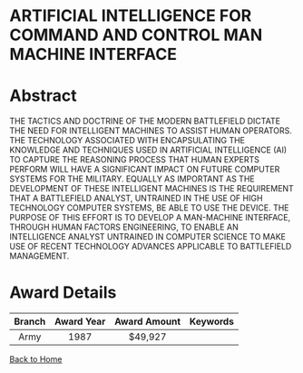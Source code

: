 
ARTIFICIAL INTELLIGENCE FOR COMMAND AND CONTROL MAN MACHINE INTERFACE
=====================================================================

# Abstract


THE TACTICS AND DOCTRINE OF THE MODERN BATTLEFIELD DICTATE THE NEED FOR INTELLIGENT MACHINES TO ASSIST HUMAN OPERATORS. THE TECHNOLOGY ASSOCIATED WITH ENCAPSULATING THE KNOWLEDGE AND TECHNIQUES USED IN ARTIFICIAL INTELLIGENCE (AI) TO CAPTURE THE REASONING PROCESS THAT HUMAN EXPERTS PERFORM WILL HAVE A SIGNIFICANT IMPACT ON FUTURE COMPUTER SYSTEMS FOR THE MILITARY. EQUALLY AS IMPORTANT AS THE DEVELOPMENT OF THESE INTELLIGENT MACHINES IS THE REQUIREMENT THAT A BATTLEFIELD ANALYST, UNTRAINED IN THE USE OF HIGH TECHNOLOGY COMPUTER SYSTEMS, BE ABLE TO USE THE DEVICE. THE PURPOSE OF THIS EFFORT IS TO DEVELOP A MAN-MACHINE INTERFACE, THROUGH HUMAN FACTORS ENGINEERING, TO ENABLE AN INTELLIGENCE ANALYST UNTRAINED IN COMPUTER SCIENCE TO MAKE USE OF RECENT TECHNOLOGY ADVANCES APPLICABLE TO BATTLEFIELD MANAGEMENT.  

# Award Details

|Branch|Award Year|Award Amount|Keywords|
| :---: | :---: | :---: | :---: |
|Army|1987|$49,927||
  
  


[Back to Home](https://github.com/chrischow/dod_sbir_awards#897)